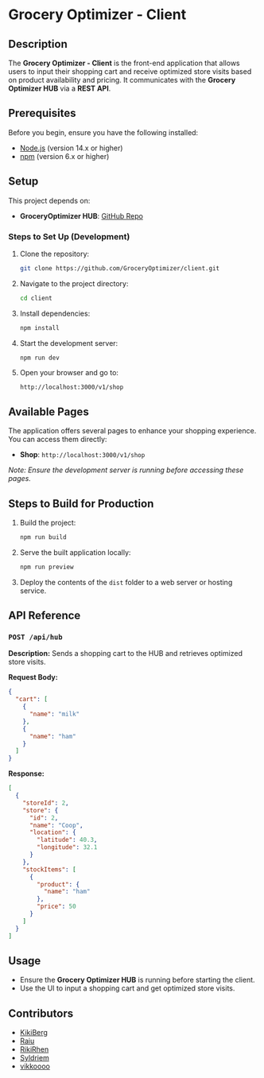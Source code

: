 # Grocery Optimizer - Client  

## Description  
The **Grocery Optimizer - Client** is the front-end application that allows users to input their shopping cart and receive optimized store visits based on product availability and pricing. It communicates with the **Grocery Optimizer HUB** via a **REST API**.  

## Prerequisites

Before you begin, ensure you have the following installed:

- [Node.js](https://nodejs.org/) (version 14.x or higher)
- [npm](https://www.npmjs.com/) (version 6.x or higher)

## Setup  
This project depends on:  
- **GroceryOptimizer HUB**: [GitHub Repo](https://github.com/GroceryOptimizer/hub)  

### Steps to Set Up (Development)  
1. Clone the repository:  
   ```sh
   git clone https://github.com/GroceryOptimizer/client.git  
   ```  
2. Navigate to the project directory:  
   ```sh
   cd client  
   ```  
3. Install dependencies:  
   ```sh
   npm install  
   ```  
4. Start the development server:  
   ```sh
   npm run dev  
   ```  
5. Open your browser and go to:  
   ```
   http://localhost:3000/v1/shop  
   ```
   
## Available Pages

The application offers several pages to enhance your shopping experience. You can access them directly:

- **Shop**: `http://localhost:3000/v1/shop`

*Note: Ensure the development server is running before accessing these pages.*

## Steps to Build for Production  
1. Build the project:  
   ```sh
   npm run build  
   ```  
2. Serve the built application locally:  
   ```sh
   npm run preview  
   ```  
3. Deploy the contents of the `dist` folder to a web server or hosting service.  

## API Reference  

### `POST /api/hub`  
**Description:** Sends a shopping cart to the HUB and retrieves optimized store visits.  

**Request Body:**  
```json
{
  "cart": [
    {
      "name": "milk"
    },
    {
      "name": "ham"
    }
  ]
}
```  

**Response:**  
```json
[
  {
    "storeId": 2,
    "store": {
      "id": 2,
      "name": "Coop",
      "location": {
        "latitude": 40.3,
        "longitude": 32.1
      }
    },
    "stockItems": [
      {
        "product": {
          "name": "ham"
        },
        "price": 50
      }
    ]
  }
]
```  

## Usage  
- Ensure the **Grocery Optimizer HUB** is running before starting the client.  
- Use the UI to input a shopping cart and get optimized store visits.  

## Contributors  
- [KikiBerg](https://github.com/KikiBerg)  
- [Raiu](https://github.com/Raiu)  
- [RikiRhen](https://github.com/RikiRhen)  
- [Syldriem](https://github.com/Syldriem)  
- [vikkoooo](https://github.com/vikkoooo)  
